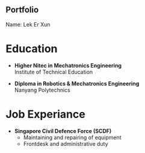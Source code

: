 ## Portfolio

Name: Lek Er Xun

# Education
- **Higher Nitec in Mechatronics Engineering**  
  Institute of Technical Education

- **Diploma in Robotics & Mechatronics Engineering**  
  Nanyang Polytechnics

# Job Experiance
- **Singapore Civil Defence Force (SCDF)**
  - Maintaining and repairing of equipment
  - Frontdesk and administrative duty
